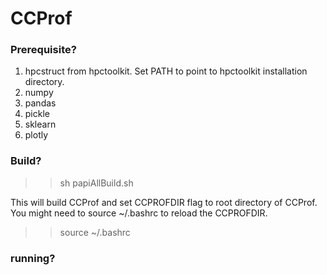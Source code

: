 # CCProf
### Prerequisite? ###

1. hpcstruct from hpctoolkit. Set PATH to point to hpctoolkit installation directory.
2. numpy
3. pandas
4. pickle
5. sklearn
6. plotly

### Build? ###

>>sh papiAllBuild.sh

This will build CCProf and set CCPROFDIR flag to root directory of CCProf. You might need to source ~/.bashrc to reload the CCPROFDIR.

>> source ~/.bashrc

### running? ###
